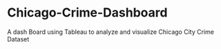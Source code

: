# Chicago-Crime-Dashboard
A dash Board using Tableau to analyze and visualize Chicago City Crime Dataset
